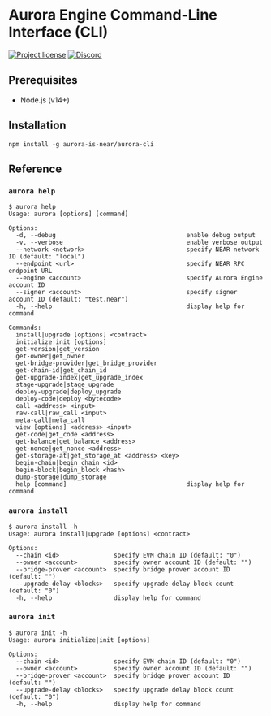 # Aurora Engine Command-Line Interface (CLI)

[![Project license](https://img.shields.io/badge/License-Public%20Domain-blue.svg)](https://creativecommons.org/publicdomain/zero/1.0/)
[![Discord](https://img.shields.io/discord/490367152054992913?label=Discord)](https://discord.gg/jNjHYUF8vw)

## Prerequisites

- Node.js (v14+)

## Installation

```shell
npm install -g aurora-is-near/aurora-cli
```

## Reference

### `aurora help`

```console
$ aurora help
Usage: aurora [options] [command]

Options:
  -d, --debug                                    enable debug output
  -v, --verbose                                  enable verbose output
  --network <network>                            specify NEAR network ID (default: "local")
  --endpoint <url>                               specify NEAR RPC endpoint URL
  --engine <account>                             specify Aurora Engine account ID
  --signer <account>                             specify signer account ID (default: "test.near")
  -h, --help                                     display help for command

Commands:
  install|upgrade [options] <contract>
  initialize|init [options]
  get-version|get_version
  get-owner|get_owner
  get-bridge-provider|get_bridge_provider
  get-chain-id|get_chain_id
  get-upgrade-index|get_upgrade_index
  stage-upgrade|stage_upgrade
  deploy-upgrade|deploy_upgrade
  deploy-code|deploy <bytecode>
  call <address> <input>
  raw-call|raw_call <input>
  meta-call|meta_call
  view [options] <address> <input>
  get-code|get_code <address>
  get-balance|get_balance <address>
  get-nonce|get_nonce <address>
  get-storage-at|get_storage_at <address> <key>
  begin-chain|begin_chain <id>
  begin-block|begin_block <hash>
  dump-storage|dump_storage
  help [command]                                 display help for command
```

### `aurora install`

```console
$ aurora install -h
Usage: aurora install|upgrade [options] <contract>

Options:
  --chain <id>               specify EVM chain ID (default: "0")
  --owner <account>          specify owner account ID (default: "")
  --bridge-prover <account>  specify bridge prover account ID (default: "")
  --upgrade-delay <blocks>   specify upgrade delay block count (default: "0")
  -h, --help                 display help for command
```

### `aurora init`

```console
$ aurora init -h
Usage: aurora initialize|init [options]

Options:
  --chain <id>               specify EVM chain ID (default: "0")
  --owner <account>          specify owner account ID (default: "")
  --bridge-prover <account>  specify bridge prover account ID (default: "")
  --upgrade-delay <blocks>   specify upgrade delay block count (default: "0")
  -h, --help                 display help for command
```
